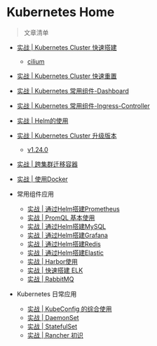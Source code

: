 
# Kubernetes Home <!-- {docsify-ignore-all} -->

> 文章清单

- [实战 | Kubernetes Cluster 快速搭建](kubernetes/01-cluster-init.md)
  - [cilium](kubernetes/01-cluster-init-cilium.md)
- [实战 | Kubernetes Cluster 快速重置](kubernetes/02-cluster-reset.md)
- [实战 | Kubernetes 常用组件-Dashboard](kubernetes/03-addon-dashboard.md)
- [实战 | Kubernetes 常用组件-Ingress-Controller](kubernetes/04-addon-ingress-controller.md)
- [实战 | Helm的使用](kubernetes/05-helm.md)
- [实战 | Kubernetes Cluster 升级版本](kubernetes/06-cluster-upgrade.md)
  - [v1.24.0](kubernetes/06-cluster-upgrade-1.24.md)
- [实战 | 跨集群迁移容器](kubernetes/07-app-migrate.md)
- [实战 | 使用Docker](kubernetes/08-docker.md)
- 常用组件应用
  - [实战 | 通过Helm搭建Prometheus](kubernetes/20-prometheus.md)
  - [实战 | PromQL 基本使用](kubernetes/20-promql.md)
  - [实战 | 通过Helm搭建MySQL](kubernetes/21-mysql.md)
  - [实战 | 通过Helm搭建Grafana](kubernetes/23-grafana.md)
  - [实战 | 通过Helm搭建Redis](kubernetes/24-redis.md)
  - [实战 | 通过Helm搭建Elastic](kubernetes/25-elastic.md)
  - [实战 | Harbor使用](kubernetes/26-harbor.md)
  - [实战 | 快速搭建 ELK](kubernetes/27-elk.md)
  - [实战 | RabbitMQ](kubernetes/28-rabbitmq.md)

- Kubernetes 日常应用
  - [实战 | KubeConfig 的综合使用](kubernetes/30-kubeconfig.md)
  - [实战 | DaemonSet](kubernetes/31-daemonset.md)
  - [实战 | StatefulSet](kubernetes/32-statefulset.md)
  - [实战 | Rancher 初识](kubernetes/40-rancher.md)


